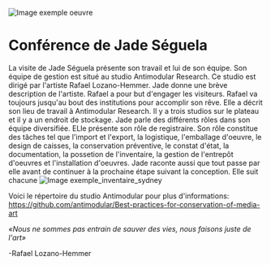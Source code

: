 ![Image exemple oeuvre](Medias/exemple_oeuvre.jpg)
# Conférence de Jade Séguela #
La visite de Jade Séguela présente son travail et lui de son équipe. Son équipe de gestion est situé au studio Antimodular Research. Ce studio est dirigé par l'artiste Rafael Lozano-Hemmer. Jade donne une brève description de l'artiste. Rafael a pour but d'engager les visiteurs. Rafael va toujours jusqu'au bout des institutions pour accomplir son rêve. Elle a décrit son lieu de travail à Antimodular Research. Il y a trois studios sur le plateau et il y a un endroit de stockage. Jade parle des différents rôles dans son équipe diversifiée. ELle présente son rôle de registraire. Son rôle constitue des tâches tel que l'import et l'export, la logistique, l'emballage d'oeuvre, le design de caisses, la conservation préventive, le constat d'état, la documentation, la possetion de l'inventaire, la gestion de l'entrepôt d'oeuvres et l'installation d'oeuvres. Jade raconte aussi que tout passe par elle avant de continuer à la prochaine étape suivant la conception. Elle suit chacune
![Image exemple_inventaire_sydney](Medias/exemple_inventaire_sydney.jpg)

Voici le répertoire du studio Antimodular pour plus d'informations: https://github.com/antimodular/Best-practices-for-conservation-of-media-art

_«Nous ne sommes pas entrain de sauver des vies, nous faisons juste de l'art»_ 

-Rafael Lozano-Hemmer

